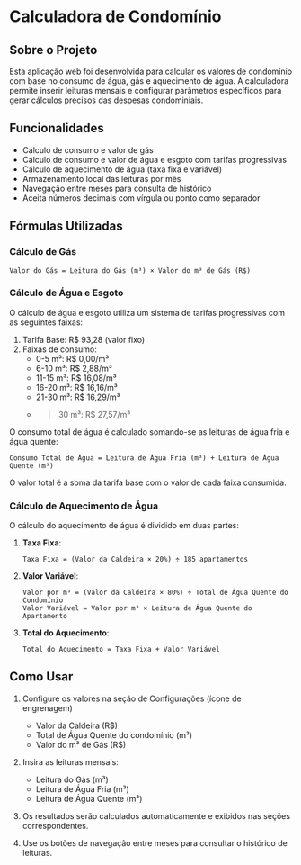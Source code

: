# Calculadora de Condomínio

## Sobre o Projeto

Esta aplicação web foi desenvolvida para calcular os valores de condomínio com base no consumo de água, gás e aquecimento de água. A calculadora permite inserir leituras mensais e configurar parâmetros específicos para gerar cálculos precisos das despesas condominiais.

## Funcionalidades

- Cálculo de consumo e valor de gás
- Cálculo de consumo e valor de água e esgoto com tarifas progressivas
- Cálculo de aquecimento de água (taxa fixa e variável)
- Armazenamento local das leituras por mês
- Navegação entre meses para consulta de histórico
- Aceita números decimais com vírgula ou ponto como separador

## Fórmulas Utilizadas

### Cálculo de Gás

```
Valor do Gás = Leitura do Gás (m³) × Valor do m³ de Gás (R$)
```

### Cálculo de Água e Esgoto

O cálculo de água e esgoto utiliza um sistema de tarifas progressivas com as seguintes faixas:

1. Tarifa Base: R$ 93,28 (valor fixo)
2. Faixas de consumo:
   - 0-5 m³: R$ 0,00/m³
   - 6-10 m³: R$ 2,88/m³
   - 11-15 m³: R$ 16,08/m³
   - 16-20 m³: R$ 16,16/m³
   - 21-30 m³: R$ 16,29/m³
   - >30 m³: R$ 27,57/m³

O consumo total de água é calculado somando-se as leituras de água fria e água quente:

```
Consumo Total de Água = Leitura de Água Fria (m³) + Leitura de Água Quente (m³)
```

O valor total é a soma da tarifa base com o valor de cada faixa consumida.

### Cálculo de Aquecimento de Água

O cálculo do aquecimento de água é dividido em duas partes:

1. **Taxa Fixa**:
   ```
   Taxa Fixa = (Valor da Caldeira × 20%) ÷ 185 apartamentos
   ```

2. **Valor Variável**:
   ```
   Valor por m³ = (Valor da Caldeira × 80%) ÷ Total de Água Quente do Condomínio
   Valor Variável = Valor por m³ × Leitura de Água Quente do Apartamento
   ```

3. **Total do Aquecimento**:
   ```
   Total do Aquecimento = Taxa Fixa + Valor Variável
   ```

## Como Usar

1. Configure os valores na seção de Configurações (ícone de engrenagem)
   - Valor da Caldeira (R$)
   - Total de Água Quente do condomínio (m³)
   - Valor do m³ de Gás (R$)

2. Insira as leituras mensais:
   - Leitura do Gás (m³)
   - Leitura de Água Fria (m³)
   - Leitura de Água Quente (m³)

3. Os resultados serão calculados automaticamente e exibidos nas seções correspondentes.

4. Use os botões de navegação entre meses para consultar o histórico de leituras.
